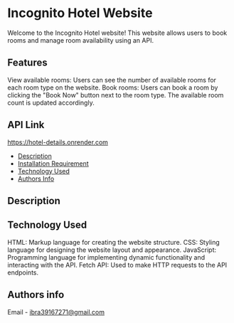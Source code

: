 # Incognito Hotel Website

Welcome to the Incognito Hotel website! This website allows users to book rooms and manage room availability using an API.

## Features

View available rooms: Users can see the number of available rooms for each room type on the website.
Book rooms: Users can book a room by clicking the "Book Now" button next to the room type. The available room count is updated accordingly.


## API Link
https://hotel-details.onrender.com


+ [Description](#description)
+ [Installation Requirement](#Installation)
+ [Technology Used](#technology-used)
+ [Authors Info](#author-Info)


## Description


## Technology Used
HTML: Markup language for creating the website structure.
CSS: Styling language for designing the website layout and appearance.
JavaScript: Programming language for implementing dynamic functionality and interacting with the API.
Fetch API: Used to make HTTP requests to the API endpoints.

## Authors info
Email - ibra39167271@gmail.com